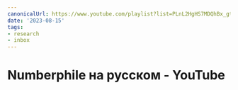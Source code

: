 ```yaml
---
canonicalUrl: https://www.youtube.com/playlist?list=PLnL2HgHS7MDQhBx_gtn4gyLzGcjwYDAyJ
date: '2023-08-15'
tags:
- research
- inbox
---
```


# Numberphile на русском - YouTube